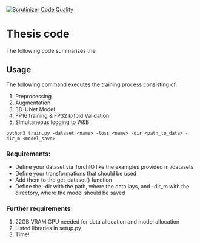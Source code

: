
[![Scrutinizer Code Quality](https://scrutinizer-ci.com/g/mhun1/colab_trainer/badges/quality-score.png?b=dev/lightning)](https://scrutinizer-ci.com/g/mhun1/colab_trainer/?branch=master)

# Thesis code

The following code summarizes the 

## Usage

The following command executes the training process consisting of:

1. Preprocessing
2. Augmentation
3. 3D-UNet Model
4. FP16 training & FP32 k-fold Validation
5. Simultaneous logging to W&B

`python3 train.py -dataset <name> -loss <name> -dir <path_to_data> -dir_m <model_save>` 

### Requirements:


- Define your dataset via TorchIO like the examples provided in /datasets
- Define your transformations that should be used  
- Add them to the get_dataset() function
- Define the -dir with the path, where the data lays, and -dir_m with the directory, where the model should be saved

### Further requirements
1. 22GB VRAM GPU needed for data allocation and model allocation
2. Listed libraries in setup.py
4. Time!



